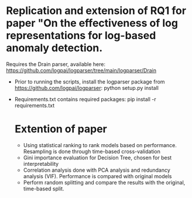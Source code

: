 # Replication and extension of RQ1 for paper "On the effectiveness of log representations for log-based anomaly detection.

Requires the Drain parser, available here: https://github.com/logpai/logparser/tree/main/logparser/Drain
* Prior to running the scripts, install the logparser package from  https://github.com/logpai/logparser: python setup.py install
* Requirements.txt contains required packages: pip install -r requirements.txt

  # Extention of paper
  * Using statistical ranking to rank models based on performance. Resampling is done through time-based cross-validation
  * Gini importance evaluation for Decision Tree, chosen for best interpretability
  * Correlation analysis done with PCA analysis and redundancy analysis (VIF). Performance is compared with original models
  * Perform random splitting and compare the results with the original, time-based split.
